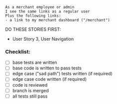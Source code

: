 ```
As a merchant employee or admin
I see the same links as a regular user
Plus the following links:
- a link to my merchant dashboard ("/merchant")
```

DO THESE STORIES FIRST:
- User Story 3, User Navigation

### Checklist:

- [ ] base tests are written
- [ ] base code is written to pass tests
- [ ] edge case ("sad path") tests written (if required)
- [ ] edge case code written (if required)
- [ ] code is reviewed
- [ ] branch is merged
- [ ] all tests still pass
